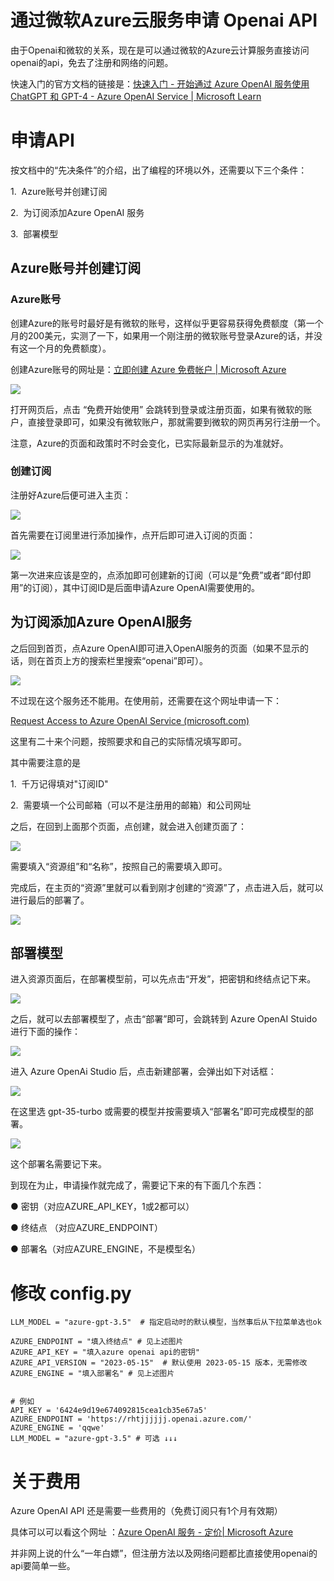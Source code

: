# 通过微软Azure云服务申请 Openai API

由于Openai和微软的关系，现在是可以通过微软的Azure云计算服务直接访问openai的api，免去了注册和网络的问题。

快速入门的官方文档的链接是：[快速入门 - 开始通过 Azure OpenAI 服务使用 ChatGPT 和 GPT-4 - Azure OpenAI Service | Microsoft Learn](https://learn.microsoft.com/zh-cn/azure/cognitive-services/openai/chatgpt-quickstart?pivots=programming-language-python)

# 申请API

按文档中的“先决条件”的介绍，出了编程的环境以外，还需要以下三个条件：

1.  Azure账号并创建订阅

2.  为订阅添加Azure OpenAI 服务

3.  部署模型

## Azure账号并创建订阅

### Azure账号

创建Azure的账号时最好是有微软的账号，这样似乎更容易获得免费额度（第一个月的200美元，实测了一下，如果用一个刚注册的微软账号登录Azure的话，并没有这一个月的免费额度）。

创建Azure账号的网址是：[立即创建 Azure 免费帐户 | Microsoft Azure](https://azure.microsoft.com/zh-cn/free/)

![](https://wdcdn.qpic.cn/MTY4ODg1Mjk4NzI5NTU1NQ_944786_iH6AECuZ_tY0EaBd_1685327219?w=1327\&h=695\&type=image/png)

打开网页后，点击 “免费开始使用” 会跳转到登录或注册页面，如果有微软的账户，直接登录即可，如果没有微软账户，那就需要到微软的网页再另行注册一个。

注意，Azure的页面和政策时不时会变化，已实际最新显示的为准就好。

### 创建订阅

注册好Azure后便可进入主页：

![](https://wdcdn.qpic.cn/MTY4ODg1Mjk4NzI5NTU1NQ_444847_tk-9S-pxOYuaLs_K_1685327675?w=1865\&h=969\&type=image/png)

首先需要在订阅里进行添加操作，点开后即可进入订阅的页面：

![](https://wdcdn.qpic.cn/MTY4ODg1Mjk4NzI5NTU1NQ_612820_z_1AlaEgnJR-rUl0_1685327892?w=1865\&h=969\&type=image/png)

第一次进来应该是空的，点添加即可创建新的订阅（可以是“免费”或者“即付即用”的订阅），其中订阅ID是后面申请Azure OpenAI需要使用的。

## 为订阅添加Azure OpenAI服务

之后回到首页，点Azure OpenAI即可进入OpenAI服务的页面（如果不显示的话，则在首页上方的搜索栏里搜索“openai”即可）。

![](https://wdcdn.qpic.cn/MTY4ODg1Mjk4NzI5NTU1NQ_269759_nExkGcPC0EuAR5cp_1685328130?w=1865\&h=969\&type=image/png)

不过现在这个服务还不能用。在使用前，还需要在这个网址申请一下：

[Request Access to Azure OpenAI Service (microsoft.com)](https://customervoice.microsoft.com/Pages/ResponsePage.aspx?id=v4j5cvGGr0GRqy180BHbR7en2Ais5pxKtso_Pz4b1_xUOFA5Qk1UWDRBMjg0WFhPMkIzTzhKQ1dWNyQlQCN0PWcu)

这里有二十来个问题，按照要求和自己的实际情况填写即可。

其中需要注意的是

1.  千万记得填对"订阅ID"

2.  需要填一个公司邮箱（可以不是注册用的邮箱）和公司网址

之后，在回到上面那个页面，点创建，就会进入创建页面了：

![](https://wdcdn.qpic.cn/MTY4ODg1Mjk4NzI5NTU1NQ_72708_9d9JYhylPVz3dFWL_1685328372?w=824\&h=590\&type=image/png)

需要填入“资源组”和“名称”，按照自己的需要填入即可。

完成后，在主页的“资源”里就可以看到刚才创建的“资源”了，点击进入后，就可以进行最后的部署了。

![](https://wdcdn.qpic.cn/MTY4ODg1Mjk4NzI5NTU1NQ_871541_CGCnbgtV9Uk1Jccy_1685329861?w=1217\&h=628\&type=image/png)

## 部署模型

进入资源页面后，在部署模型前，可以先点击“开发”，把密钥和终结点记下来。

![](https://wdcdn.qpic.cn/MTY4ODg1Mjk4NzI5NTU1NQ_852567_dxCZOrkMlWDSLH0d_1685330736?w=856\&h=568\&type=image/png)

之后，就可以去部署模型了，点击“部署”即可，会跳转到 Azure OpenAI Stuido 进行下面的操作：

![](https://wdcdn.qpic.cn/MTY4ODg1Mjk4NzI5NTU1NQ_169225_uWs1gMhpNbnwW4h2_1685329901?w=1865\&h=969\&type=image/png)

进入 Azure OpenAi Studio 后，点击新建部署，会弹出如下对话框：

![](https://wdcdn.qpic.cn/MTY4ODg1Mjk4NzI5NTU1NQ_391255_iXUSZAzoud5qlxjJ_1685330224?w=656\&h=641\&type=image/png)

在这里选 gpt-35-turbo 或需要的模型并按需要填入“部署名”即可完成模型的部署。

![](https://wdcdn.qpic.cn/MTY4ODg1Mjk4NzI5NTU1NQ_724099_vBaHcUilsm1EtPgK_1685330396?w=1869\&h=482\&type=image/png)

这个部署名需要记下来。

到现在为止，申请操作就完成了，需要记下来的有下面几个东西：

● 密钥（对应AZURE_API_KEY，1或2都可以）

● 终结点 （对应AZURE_ENDPOINT）

● 部署名（对应AZURE_ENGINE，不是模型名）


# 修改 config.py

```
LLM_MODEL = "azure-gpt-3.5"  # 指定启动时的默认模型，当然事后从下拉菜单选也ok

AZURE_ENDPOINT = "填入终结点" # 见上述图片
AZURE_API_KEY = "填入azure openai api的密钥"
AZURE_API_VERSION = "2023-05-15"  # 默认使用 2023-05-15 版本，无需修改
AZURE_ENGINE = "填入部署名" # 见上述图片


# 例如
API_KEY = '6424e9d19e674092815cea1cb35e67a5'
AZURE_ENDPOINT = 'https://rhtjjjjjj.openai.azure.com/'
AZURE_ENGINE = 'qqwe'
LLM_MODEL = "azure-gpt-3.5" # 可选 ↓↓↓
```


# 关于费用

Azure OpenAI API 还是需要一些费用的（免费订阅只有1个月有效期）

具体可以可以看这个网址 ：[Azure OpenAI 服务 - 定价| Microsoft Azure](https://azure.microsoft.com/zh-cn/pricing/details/cognitive-services/openai-service/?cdn=disable)

并非网上说的什么“一年白嫖”，但注册方法以及网络问题都比直接使用openai的api要简单一些。
